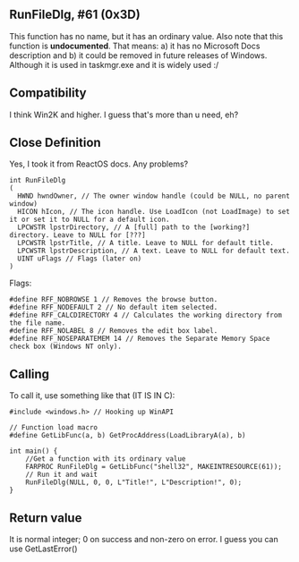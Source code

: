 ## RunFileDlg, #61 (0x3D)
This function has no name, but it has an ordinary value.
Also note that this function is <b>undocumented</b>. That means: a) it has no Microsoft Docs description and b) it could be removed in future releases of Windows.
Although it is used in taskmgr.exe and it is widely used :/

## Compatibility

I think Win2K and higher. I guess that's more than u need, eh?

## Close Definition
Yes, I took it from ReactOS docs. Any problems?
```
int RunFileDlg
(
  HWND hwndOwner, // The owner window handle (could be NULL, no parent window)
  HICON hIcon, // The icon handle. Use LoadIcon (not LoadImage) to set it or set it to NULL for a default icon.
  LPCWSTR lpstrDirectory, // A [full] path to the [working?] directory. Leave to NULL for [???]
  LPCWSTR lpstrTitle, // A title. Leave to NULL for default title.
  LPCWSTR lpstrDescription, // A text. Leave to NULL for default text.
  UINT uFlags // Flags (later on)
)
```
Flags:
```
#define RFF_NOBROWSE 1 // Removes the browse button.
#define RFF_NODEFAULT 2 // No default item selected.
#define RFF_CALCDIRECTORY 4 // Calculates the working directory from the file name.
#define RFF_NOLABEL 8 // Removes the edit box label.
#define RFF_NOSEPARATEMEM 14 // Removes the Separate Memory Space check box (Windows NT only).
```
## Calling
To call it, use something like that (IT IS IN C):

```
#include <windows.h> // Hooking up WinAPI

// Function load macro
#define GetLibFunc(a, b) GetProcAddress(LoadLibraryA(a), b)

int main() {
	//Get a function with its ordinary value 
	FARPROC RunFileDlg = GetLibFunc("shell32", MAKEINTRESOURCE(61));
	// Run it and wait
	RunFileDlg(NULL, 0, 0, L"Title!", L"Description!", 0);
}
```

## Return value
It is normal integer; 0 on success and non-zero on error. I guess you can use GetLastError()
